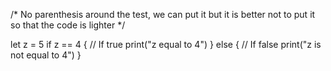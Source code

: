 
/* No parenthesis around the test, we can put it but it is better not to put it so that the code is lighter */

let z = 5
if z == 4 {
    // If true
    print("z equal to 4")
} else {
    // If false
    print("z is not equal to 4")
}
